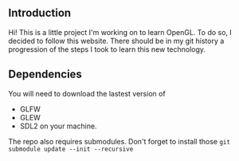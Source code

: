 ## Introduction
Hi! This is a little project I'm working on to learn OpenGL. To do so, I decided to follow <a src="https://learnopengl.com/">this website</a>. There should be in my git history a progression of the steps I took to learn this new technology.

## Dependencies

You will need to download the lastest version of 
* GLFW
* GLEW
* SDL2
on your machine.

The repo also requires submodules. Don't forget to install those
`git submodule update --init --recursive`
